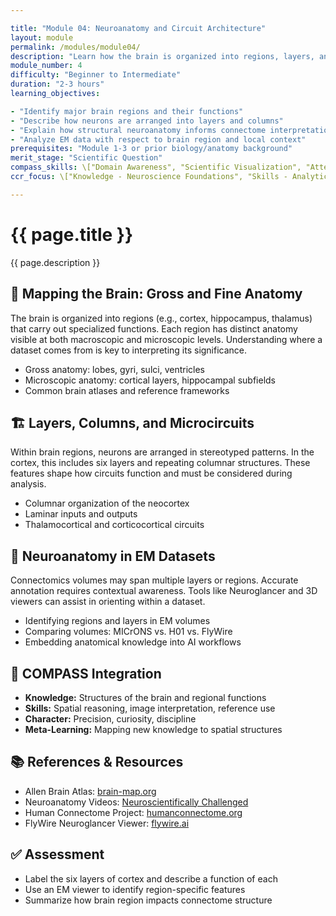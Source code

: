 ```yaml
---

title: "Module 04: Neuroanatomy and Circuit Architecture"
layout: module
permalink: /modules/module04/
description: "Learn how the brain is organized into regions, layers, and systems—and how those structures shape connectivity."
module_number: 4
difficulty: "Beginner to Intermediate"
duration: "2-3 hours"
learning_objectives:

- "Identify major brain regions and their functions"
- "Describe how neurons are arranged into layers and columns"
- "Explain how structural neuroanatomy informs connectome interpretation"
- "Analyze EM data with respect to brain region and local context"
prerequisites: "Module 1-3 or prior biology/anatomy background"
merit_stage: "Scientific Question"
compass_skills: \["Domain Awareness", "Scientific Visualization", "Attention to Detail"]
ccr_focus: \["Knowledge - Neuroscience Foundations", "Skills - Analytical Thinking"]

---
```


<div class="main-content">
  <div class="hero">
    <div class="hero-content">
      <h1>{{ page.title }}</h1>
      <p class="hero-subtitle">{{ page.description }}</p>
    </div>
  </div>

  <section class="section">
    <h2>🧭 Mapping the Brain: Gross and Fine Anatomy</h2>
    <p>The brain is organized into regions (e.g., cortex, hippocampus, thalamus) that carry out specialized functions. Each region has distinct anatomy visible at both macroscopic and microscopic levels. Understanding where a dataset comes from is key to interpreting its significance.</p>
    <ul>
      <li>Gross anatomy: lobes, gyri, sulci, ventricles</li>
      <li>Microscopic anatomy: cortical layers, hippocampal subfields</li>
      <li>Common brain atlases and reference frameworks</li>
    </ul>
  </section>

  <section class="section">
    <h2>🏗️ Layers, Columns, and Microcircuits</h2>
    <p>Within brain regions, neurons are arranged in stereotyped patterns. In the cortex, this includes six layers and repeating columnar structures. These features shape how circuits function and must be considered during analysis.</p>
    <ul>
      <li>Columnar organization of the neocortex</li>
      <li>Laminar inputs and outputs</li>
      <li>Thalamocortical and corticocortical circuits</li>
    </ul>
  </section>

  <section class="section">
    <h2>🔬 Neuroanatomy in EM Datasets</h2>
    <p>Connectomics volumes may span multiple layers or regions. Accurate annotation requires contextual awareness. Tools like Neuroglancer and 3D viewers can assist in orienting within a dataset.</p>
    <ul>
      <li>Identifying regions and layers in EM volumes</li>
      <li>Comparing volumes: MICrONS vs. H01 vs. FlyWire</li>
      <li>Embedding anatomical knowledge into AI workflows</li>
    </ul>
  </section>

  <section class="section">
    <h2>🎯 COMPASS Integration</h2>
    <ul>
      <li><strong>Knowledge:</strong> Structures of the brain and regional functions</li>
      <li><strong>Skills:</strong> Spatial reasoning, image interpretation, reference use</li>
      <li><strong>Character:</strong> Precision, curiosity, discipline</li>
      <li><strong>Meta-Learning:</strong> Mapping new knowledge to spatial structures</li>
    </ul>
  </section>

  <section class="section">
    <h2>📚 References & Resources</h2>
    <ul>
      <li>Allen Brain Atlas: <a href="https://portal.brain-map.org">brain-map.org</a></li>
      <li>Neuroanatomy Videos: <a href="https://www.youtube.com/@NeuroscientificallyChallenged">Neuroscientifically Challenged</a></li>
      <li>Human Connectome Project: <a href="https://www.humanconnectome.org">humanconnectome.org</a></li>
      <li>FlyWire Neuroglancer Viewer: <a href="https://flywire.ai">flywire.ai</a></li>
    </ul>
  </section>

  <section class="section">
    <h2>✅ Assessment</h2>
    <ul>
      <li>Label the six layers of cortex and describe a function of each</li>
      <li>Use an EM viewer to identify region-specific features</li>
      <li>Summarize how brain region impacts connectome structure</li>
    </ul>
  </section>
</div>

